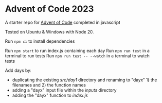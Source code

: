 # Advent of Code 2023

A starter repo for [Advent of Code](https://adventofcode.com/) completed in javascript

Tested on Ubuntu & Windows with Node 20.

Run `npm ci` to install dependencies

Run `npm start` to run index.js containing each day
Run `npm run test` in a terminal to run tests
Run `npm run test -- --watch` in a terminal to watch tests

Add days by:

- duplicating the existing _src/day1_ directory and renaming to "dayx" 1) the filenames and 2) the function names
- adding a "dayx" input file within the _inputs_ directory
- adding the "dayx" function to _index.js_
